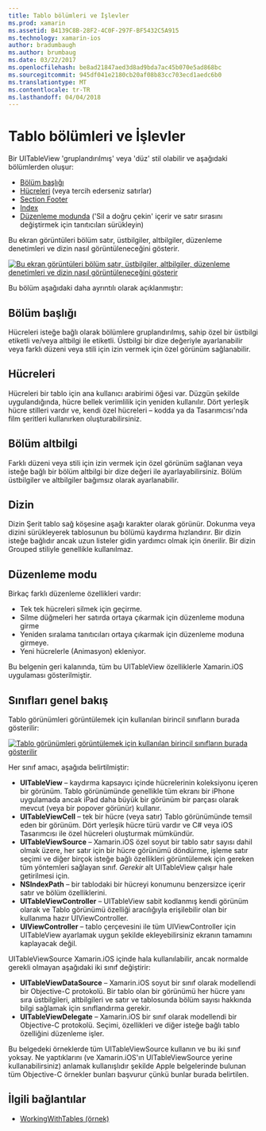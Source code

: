 ```yaml
---
title: Tablo bölümleri ve İşlevler
ms.prod: xamarin
ms.assetid: B4139C8B-28F2-4C0F-297F-BF5432C5A915
ms.technology: xamarin-ios
author: bradumbaugh
ms.author: brumbaug
ms.date: 03/22/2017
ms.openlocfilehash: be8ad21847aed3d8ad9bda7ac45b070e5ad868bc
ms.sourcegitcommit: 945df041e2180cb20af08b83cc703ecd1aedc6b0
ms.translationtype: MT
ms.contentlocale: tr-TR
ms.lasthandoff: 04/04/2018
---
```

# <a name="table-parts-and-functionality"></a>Tablo bölümleri ve İşlevler

Bir UITableView 'gruplandırılmış' veya 'düz' stil olabilir ve aşağıdaki bölümlerden oluşur:

-  [Bölüm başlığı](#Section_Header)
-  [Hücreleri](#Cells) (veya tercih ederseniz satırlar)
-  [Section Footer](#Section_Footer)
-  [Index](#Index)
-  [Düzenleme modunda](#Edit_Features) ('Sil a doğru çekin' içerir ve satır sırasını değiştirmek için tanıtıcıları sürükleyin) 

Bu ekran görüntüleri bölüm satır, üstbilgiler, altbilgiler, düzenleme denetimleri ve dizin nasıl görüntüleneceğini gösterir.

 [![](table-parts-and-functionality-images/image1a.png "Bu ekran görüntüleri bölüm satır, üstbilgiler, altbilgiler, düzenleme denetimleri ve dizin nasıl görüntüleneceğini gösterir")](table-parts-and-functionality-images/image1a.png#lightbox)

Bu bölüm aşağıdaki daha ayrıntılı olarak açıklanmıştır:

<a name="Section_Header" />

## <a name="section-header"></a>Bölüm başlığı

Hücreleri isteğe bağlı olarak bölümlere gruplandırılmış, sahip özel bir üstbilgi etiketli ve/veya altbilgi ile etiketli. Üstbilgi bir dize değeriyle ayarlanabilir veya farklı düzeni veya stili için izin vermek için özel görünüm sağlanabilir.

<a name="Cells" />

## <a name="cells"></a>Hücreleri

Hücreleri bir tablo için ana kullanıcı arabirimi öğesi var. Düzgün şekilde uygulandığında, hücre bellek verimlilik için yeniden kullanılır. Dört yerleşik hücre stilleri vardır ve, kendi özel hücreleri – kodda ya da Tasarımcısı'nda film şeritleri kullanırken oluşturabilirsiniz.

<a name="Section_Footer"/>

## <a name="section-footer"></a>Bölüm altbilgi

Farklı düzeni veya stili için izin vermek için özel görünüm sağlanan veya isteğe bağlı bir bölüm altbilgi bir dize değeri ile ayarlayabilirsiniz. Bölüm üstbilgiler ve altbilgiler bağımsız olarak ayarlanabilir.

<a name="Index" />

## <a name="index"></a>Dizin

Dizin Şerit tablo sağ köşesine aşağı karakter olarak görünür.
Dokunma veya dizini sürükleyerek tablosunun bu bölümü kaydırma hızlandırır. Bir dizin isteğe bağlıdır ancak uzun listeler gidin yardımcı olmak için önerilir. Bir dizin Grouped stiliyle genellikle kullanılmaz.

<a name="Edit_Features" />

## <a name="editing-mode"></a>Düzenleme modu

Birkaç farklı düzenleme özellikleri vardır:

- Tek tek hücreleri silmek için geçirme.
- Silme düğmeleri her satırda ortaya çıkarmak için düzenleme moduna girme 
- Yeniden sıralama tanıtıcıları ortaya çıkarmak için düzenleme moduna girmeye. 
- Yeni hücrelerle (Animasyon) ekleniyor.

Bu belgenin geri kalanında, tüm bu UITableView özelliklerle Xamarin.iOS uygulaması gösterilmiştir.


## <a name="classes-overview"></a>Sınıfları genel bakış

Tablo görünümleri görüntülemek için kullanılan birincil sınıfların burada gösterilir:

[![](table-parts-and-functionality-images/classdiagram.png "Tablo görünümleri görüntülemek için kullanılan birincil sınıfların burada gösterilir")](table-parts-and-functionality-images/classdiagram.png#lightbox)

Her sınıf amacı, aşağıda belirtilmiştir:

- **UITableView** – kaydırma kapsayıcı içinde hücrelerinin koleksiyonu içeren bir görünüm. Tablo görünümünde genellikle tüm ekranı bir iPhone uygulamada ancak iPad daha büyük bir görünüm bir parçası olarak mevcut (veya bir popover görünür) kullanır. 
- **UITableViewCell** – tek bir hücre (veya satır) Tablo görünümünde temsil eden bir görünüm. Dört yerleşik hücre türü vardır ve C# veya iOS Tasarımcısı ile özel hücreleri oluşturmak mümkündür. 
- **UITableViewSource** – Xamarin.iOS özel soyut bir tablo satır sayısı dahil olmak üzere, her satır için bir hücre görünümü döndürme, işleme satır seçimi ve diğer birçok isteğe bağlı özellikleri görüntülemek için gereken tüm yöntemleri sağlayan sınıf. *Gerekir* alt UITableView çalışır hale getirilmesi için. 
- **NSIndexPath** – bir tablodaki bir hücreyi konumunu benzersizce içerir satır ve bölüm özelliklerini. 
- **UITableViewController** – UITableView sabit kodlanmış kendi görünüm olarak ve Tablo görünümü özelliği aracılığıyla erişilebilir olan bir kullanıma hazır UIViewController. 
- **UIViewController** – tablo çerçevesini ile tüm UIViewController için UITableView ayarlamak uygun şekilde ekleyebilirsiniz ekranın tamamını kaplayacak değil. 

UITableViewSource Xamarin.iOS içinde hala kullanılabilir, ancak normalde gerekli olmayan aşağıdaki iki sınıf değiştirir:

- **UITableViewDataSource** – Xamarin.iOS soyut bir sınıf olarak modellendi bir Objective-C protokolü. Bir tablo olan bir görünümü her hücre yanı sıra üstbilgileri, altbilgileri ve satır ve tablosunda bölüm sayısı hakkında bilgi sağlamak için sınıflandırma gerekir. 
- **UITableViewDelegate** – Xamarin.iOS bir sınıf olarak modellendi bir Objective-C protokolü. Seçimi, özellikleri ve diğer isteğe bağlı tablo özelliğini düzenleme işler. 

Bu belgedeki örneklerde tüm UITableViewSource kullanın ve bu iki sınıf yoksay. Ne yaptıklarını (ve Xamarin.iOS'ın UITableViewSource yerine kullanabilirsiniz) anlamak kullanışlıdır şekilde Apple belgelerinde bulunan tüm Objective-C örnekler bunları başvurur çünkü bunlar burada belirtilen.

## <a name="related-links"></a>İlgili bağlantılar

- [WorkingWithTables (örnek)](https://developer.xamarin.com/samples/monotouch/WorkingWithTables)

